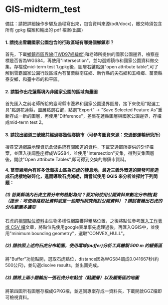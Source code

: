 # GIS-midterm_test

備註：請把詳細操作步驟及過程寫出來，包含資料來源(odt/docx)，繳交時須包含所有 gpkg 檔案和輸出的 pdf 檔案(出圖)

#### 1. 請找出雪霸國家公園包含的行政區域有哪幾個鄉鎮市？

首先，下載[鄉鎮市區界線(TWD97經緯度)](https://data.gov.tw/dataset/7441?fbclid=IwAR0PuUxCtZK7320qEO5_QgSh8T7i4mMviSRxf2QJG8eZqtHV4c9qDZYei10)和老師所提供的國家公園邊界，檢察座標是否皆為WGS84，再使用"Intersection"，並勾選鄉鎮市和國家公園資料做交集，存檔成mid-term test 1.gpkg後，圖層右鍵點選"open attribute table",可了解到雪霸國家公園行政區域內有苗栗縣南庄鄉、新竹縣的尖石鄉和五峰鄉、苗栗縣泰安鄉，和臺中市的和平區。

#### 2. 請製作出花蓮縣境內非國家公園的區域向量圖

首先匯入之前老師所給的臺灣縣市邊界和國家公園邊界圖層，接下來使用"點選工具"點選花蓮縣，圖層點選右鍵，點選"Export" -> "Save Selected Feature As"重新存成一新的圖層，再使用"Difference"，差集花蓮縣圖層與國家公園邊界，存檔成mid-term test 2。

#### 3. 請找出國道三號總共經過哪幾個鄉鎮市（可參考圖資來源：交通部運輸研究所）

搜尋[交通網路地理資訊倉儲系統有關國道的資料](https://gist.motc.gov.tw/gist_web/MapDataService/Retrieval?fbclid=IwAR1dz_0o9glL8fjqIhZgXpAwh1_QMR83GnXC3611qQ7Tv0QW10-nCs0b1YM)，下載交通部所提供的SHP檔案，並匯入後調整座標成WGS84，並使用"Intersection"交集，得到交集圖層後，開啟"Open attribute Tables",即可得到交集的鄉鎮市資料。

**4. 苗栗線境內有許多低海拔山區為石虎的棲息地，最近三義外環道的開發可能造成石虎棲地破碎化，進而導致石虎滅絕，請嘗試使用 QGIS 來分析並探討下列問題：**

##### (1) 苗栗縣境內石虎主要分布的熱點為何？要如何使用公開資料來劃定分布熱[點（提示：可使用路殺社資料或是一些期刊研究報討公開資料）？請試著繪出石虎的分布範圍多邊形

石虎的[相關點位資料](https://www.tbn.org.tw/data/query?ft=biotaxonid%3A416107)由生物多樣性網路獲得粗略位置，之後將點位參考[匯入工作表或 CSV 檔](http://www.qgistutorials.com/zh_TW/docs/importing_spreadsheets_csv.html)文章，將點位先使用google表單事先處理過後，再匯入QGIS中，並使用"minimum bounding geometry"，選取"CONVEX_HULL"。

##### (2) 請依照上述的石虎分布範圍，使用環域(buffer)分析工具繪製 500 m 的緩衝區

將"Buffer"功能點開，選取石虎點位，distance因為WGS84調成0.041667秒(約500公尺)，並勾選disolve results，並出圖完成。

##### (3) 請將上兩小題輸出一張石虎分布點位（點圖層）以及緩衝區的地圖

將第四圖所有圖層存檔成GPKG檔，並連同專案存成一資料夾，下載開啟GGZ檔即可檢視資料。

